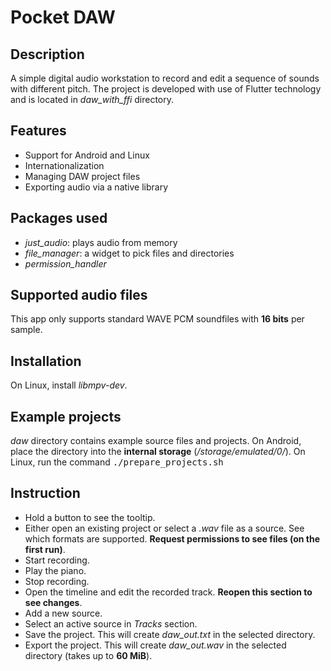 # Pocket DAW

## Description

A simple digital audio workstation to record and edit a sequence of sounds with different pitch. The project is developed with use of Flutter technology and is located in *daw_with_ffi* directory.

## Features

- Support for Android and Linux
- Internationalization
- Managing DAW project files
- Exporting audio via a native library

## Packages used

- *just\_audio*: plays audio from memory
- *file\_manager*: a widget to pick files and directories
- *permission\_handler*

## Supported audio files

This app only supports standard WAVE PCM soundfiles with **16 bits** per sample.

## Installation

On Linux, install *libmpv-dev*.

## Example projects

*daw* directory contains example source files and projects. On Android, place the directory into the **internal storage** \(*\/storage\/emulated\/0\/*\). On Linux, run the command <kbd>./prepare\_projects.sh</kbd>

## Instruction

- Hold a button to see the tooltip.
- Either open an existing project or select a *.wav* file as a source. See which formats are supported. **Request permissions to see files \(on the first run\)**.
- Start recording.
- Play the piano.
- Stop recording.
- Open the timeline and edit the recorded track. **Reopen this section to see changes**.
- Add a new source.
- Select an active source in *Tracks* section.
- Save the project. This will create *daw\_out.txt* in the selected directory.
- Export the project. This will create *daw\_out.wav* in the selected directory (takes up to **60 MiB**).
